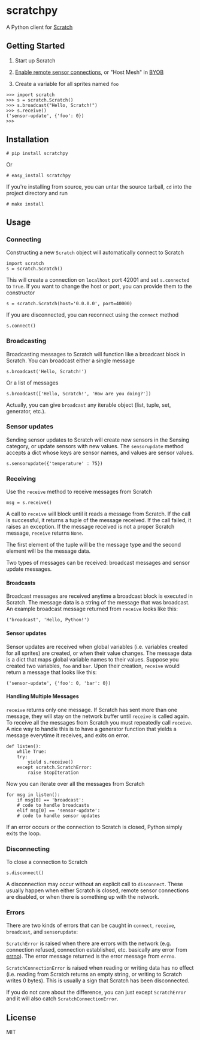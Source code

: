 # scratchpy

A Python client for [Scratch](scratch.mit.edu)

## Getting Started

1. Start up Scratch

2. [Enable remote sensor connections](http://wiki.scratch.mit.edu/wiki/Remote_Sensor_Connections#Enabling), or "Host Mesh" in [BYOB](http://byob.berkeley.edu/)

3. Create a variable for all sprites named `foo`

```
>>> import scratch
>>> s = scratch.Scratch()
>>> s.broadcast("Hello, Scratch!")
>>> s.receive()
('sensor-update', {'foo': 0})
>>> 
```

## Installation
```
# pip install scratchpy
```

Or

```
# easy_install scratchpy
```

If you're installing from source, you can untar the source tarball, `cd` into the project directory and run

```
# make install
```

## Usage

### Connecting 
Constructing a new `Scratch` object will automatically connect to Scratch

```
import scratch
s = scratch.Scratch()
```

This will create a connection on `localhost` port 42001 and set `s.connected` to `True`. If you want to change the host or port, you can provide them to the constructor

```
s = scratch.Scratch(host='0.0.0.0', port=40000) 
```

If you are disconnected, you can reconnect using the `connect` method

```
s.connect()
```

### Broadcasting
Broadcasting messages to Scratch will function like a broadcast block in Scratch. You can broadcast either a single message

```
s.broadcast('Hello, Scratch!')
```

Or a list of messages

```
s.broadcast(['Hello, Scratch!', 'How are you doing?'])
```

Actually, you can give `broadcast` any iterable object (list, tuple, set, generator, etc.). 

### Sensor updates
Sending sensor updates to Scratch will create new sensors in the Sensing category, or update sensors with new values. The `sensorupdate` method accepts a dict whose keys are sensor names, and values are sensor values. 

```
s.sensorupdate({'temperature' : 75})
```

### Receiving
Use the `receive` method to receive messages from Scratch

```
msg = s.receive()
```

A call to `receive` will block until it reads a message from Scratch. If the call is successful, it returns a tuple of the message received. If the call failed, it raises an exception. If the message received is not a proper Scratch message, `receive` returns `None`. 

The first element of the tuple will be the message type and the second element will be the message data. 

Two types of messages can be received: broadcast messages and sensor update messages. 

#### Broadcasts
Broadcast messages are received anytime a broadcast block is executed in Scratch. The message data is a string of the message that was broadcast. An example broadcast message returned from `receive` looks like this:

```
('broadcast', 'Hello, Python!')
```

#### Sensor updates
Sensor updates are received when global variables (i.e. variables created for all sprites) are created, or when their value changes. The message data is a dict that maps global variable names to their values. Suppose you created two variables, `foo` and `bar`. Upon their creation, `receive` would return a message that looks like this:

```
('sensor-update', {'foo': 0, 'bar': 0})
```

#### Handling Multiple Messages
`receive` returns only one message. If Scratch has sent more than one message, they will stay on the network buffer until `receive` is called again. To receive all the messages from Scratch you must repeatedly call `receive`. A nice way to handle this is to have a generator function that yields a message everytime it receives, and exits on error. 

```
def listen():
    while True:
	try:
	    yield s.receive()
	except scratch.ScratchError:
	    raise StopIteration
```

Now you can iterate over all the messages from Scratch

```
for msg in listen():
    if msg[0] == 'broadcast':
	# code to handle broadcasts
    elif msg[0] == 'sensor-update':
	# code to handle sensor updates
```

If an error occurs or the connection to Scratch is closed, Python simply exits the loop. 

### Disconnecting
To close a connection to Scratch

```
s.disconnect()
```

A disconnection may occur without an explicit call to `disconnect`. These usually happen when either Scratch is closed, remote sensor connections are disabled, or when there is something up with the network.

### Errors
There are two kinds of errors that can be caught in `connect`, `receive`, `broadcast`, and `sensorupdate`:

`ScratchError` is raised when there are errors with the network (e.g. connection refused, connection established, etc. basically any error from [errno](http://docs.python.org/2/library/errno.html)). The error message returned is the error message from `errno`.

`ScratchConnectionError` is raised when reading or writing data has no effect (i.e. reading from Scratch returns an empty string, or writing to Scratch writes 0 bytes). This is usually a sign that Scratch has been disconnected. 

If you do not care about the difference, you can just except `ScratchError` and it will also catch `ScratchConnectionError`.

## License
MIT
